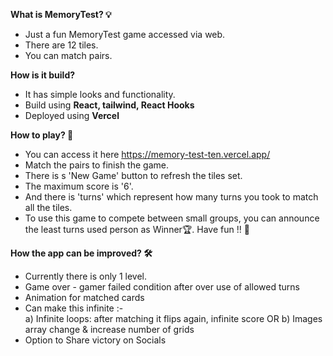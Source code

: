**What is MemoryTest? 💡**
* Just a fun MemoryTest game accessed via web.
* There are 12 tiles.
* You can match pairs.

**How is it build?**
* It has simple looks and functionality.
* Build using **React, tailwind, React Hooks**
* Deployed using **Vercel**

**How to play? 🤔**
* You can access it here https://memory-test-ten.vercel.app/
* Match the pairs to finish the game.
* There is s 'New Game' button to refresh the tiles set.
* The maximum score is '6'.
* And there is 'turns' which represent how many turns you took to match all the tiles.
* To use this game to compete between small groups, you can announce the least turns used person as Winner🏆. Have fun !! 🎉

**How the app can be improved? 🛠️**
* Currently there is only 1 level.
* Game over - gamer failed condition after over use of allowed turns
* Animation for matched cards
* Can make this infinite :-	 
	a) Infinite loops: after matching it flips again, infinite score
		OR
	b) Images array change & increase number of grids
* Option to Share victory on Socials
